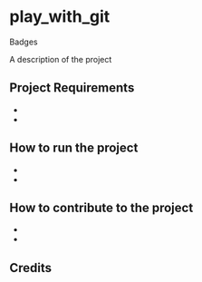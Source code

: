 # play_with_git

Badges

A description of the project

## Project Requirements
-
-


## How to run the project
 - 
 - 
 
## How to contribute  to the project
- 
- 

## Credits
